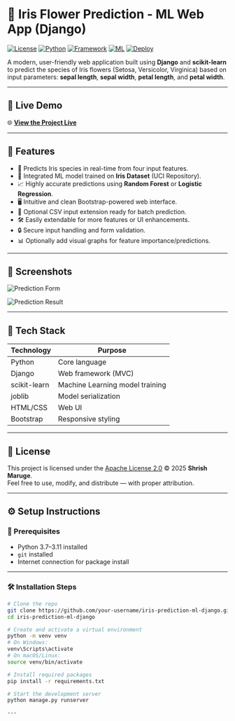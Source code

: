 # 🌸 Iris Flower Prediction - ML Web App (Django)

[![License](https://img.shields.io/badge/license-Apache--2.0-blue.svg)](LICENSE)
[![Python](https://img.shields.io/badge/python-3.7--3.11-blue.svg)](https://www.python.org/)
[![Framework](https://img.shields.io/badge/framework-Django-green.svg)](https://www.djangoproject.com/)
[![ML](https://img.shields.io/badge/ML-sklearn-orange.svg)](https://scikit-learn.org/)
[![Deploy](https://img.shields.io/badge/deploy-Railway-informational.svg)](https://railway.app/)

A modern, user-friendly web application built using **Django** and **scikit-learn** to predict the species of Iris flowers (Setosa, Versicolor, Virginica) based on input parameters: **sepal length**, **sepal width**, **petal length**, and **petal width**.

---
## 🔗 Live Demo

🌐 **[View the Project Live](https://iris-prediction-axqe.onrender.com)**

---

## 🚀 Features

- 🌼 Predicts Iris species in real-time from four input features.
- 🔬 Integrated ML model trained on **Iris Dataset** (UCI Repository).
- 📈 Highly accurate predictions using **Random Forest** or **Logistic Regression**.
- 🖥️ Intuitive and clean Bootstrap-powered web interface.
- 📂 Optional CSV input extension ready for batch prediction.
- 🛠 Easily extendable for more features or UI enhancements.
- 🔒 Secure input handling and form validation.
- 📊 Optionally add visual graphs for feature importance/predictions.

---

## 📸 Screenshots

![Prediction Form](https://github.com/user-attachments/assets/46250771-7b86-4e72-ad2a-35c6818659ca)

![Prediction Result](https://github.com/user-attachments/assets/60992c7e-ff3c-44a8-9dba-3ba4bfee9721)

---

## 🧠 Tech Stack

| Technology     | Purpose                        |
|----------------|--------------------------------|
| Python         | Core language                  |
| Django         | Web framework (MVC)            |
| scikit-learn   | Machine Learning model training|
| joblib         | Model serialization            |
| HTML/CSS       | Web UI                         |
| Bootstrap      | Responsive styling             |

---
## 📄 License

This project is licensed under the [Apache License 2.0](LICENSE) © 2025 **Shrish Maruge**.  
Feel free to use, modify, and distribute — with proper attribution.

---

## ⚙️ Setup Instructions

### 🔧 Prerequisites

- Python 3.7–3.11 installed
- `git` installed
- Internet connection for package install

---

### 🛠️ Installation Steps

```bash
# Clone the repo
git clone https://github.com/your-username/iris-prediction-ml-django.git
cd iris-prediction-ml-django

# Create and activate a virtual environment
python -m venv venv
# On Windows:
venv\Scripts\activate
# On macOS/Linux:
source venv/bin/activate

# Install required packages
pip install -r requirements.txt

# Start the development server
python manage.py runserver

---


